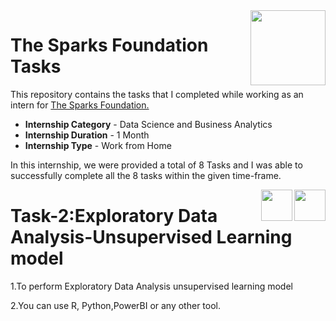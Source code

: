 <img align = right height = 120 width = 120 src = https://www.thesparksfoundationsingapore.org/images/logo_small.png>

#  The Sparks Foundation Tasks


This repository contains the tasks that I completed while working as an intern for [The Sparks Foundation.](https://www.thesparksfoundationsingapore.org/)
- **Internship Category** - Data Science and Business Analytics
- **Internship Duration** - 1 Month 
- **Internship Type** - Work from Home

In this internship, we were provided a total of 8 Tasks and I was able to successfully complete all the 8 tasks within the given time-frame.

[<img align = right height = 50 width = 50 src = https://cdn4.iconfinder.com/data/icons/social-media-and-logos-11/32/Logo_Youtube-512.png>](https://youtu.be/N-EJXVJhYfo)
[<img align = right height = 50 width = 50 src = https://cdn4.iconfinder.com/data/icons/project-management-4-2/65/161-512.png>](https://github.com/Hemakokku/Exploratory_data_analysis_unsupervised_model/blob/main/K-means%20clustering_unsupervisedlearning.ipynb)





#  Task-2:Exploratory Data Analysis-Unsupervised Learning model

1.To perform Exploratory Data Analysis unsupervised learning model

2.You can use R, Python,PowerBI or any other tool.










